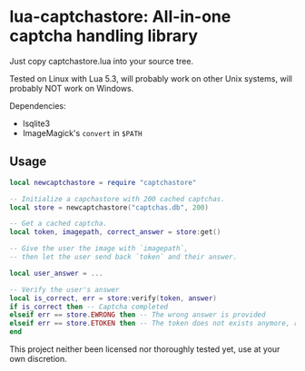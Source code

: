 # lua-captchastore: All-in-one captcha handling library

Just copy captchastore.lua into your source tree.

Tested on Linux with Lua 5.3, will probably work on other Unix systems, will probably NOT work on Windows.

Dependencies:
* lsqlite3
* ImageMagick's `convert` in `$PATH`

## Usage

```lua
local newcaptchastore = require "captchastore"

-- Initialize a capchastore with 200 cached captchas.
local store = newcaptchastore("captchas.db", 200)

-- Get a cached captcha.
local token, imagepath, correct_answer = store:get()

-- Give the user the image with `imagepath`,
-- then let the user send back `token` and their answer.

local user_answer = ...

-- Verify the user's answer
local is_correct, err = store:verify(token, answer)
if is_correct then -- Captcha completed
elseif err == store.EWRONG then -- The wrong answer is provided
elseif err == store.ETOKEN then -- The token does not exists anymore, request a new captcha
end
```

This project neither been licensed nor thoroughly tested yet, use at your own discretion.